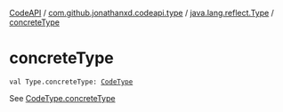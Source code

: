 [CodeAPI](../../index.md) / [com.github.jonathanxd.codeapi.type](../index.md) / [java.lang.reflect.Type](index.md) / [concreteType](.)

# concreteType

`val Type.concreteType: `[`CodeType`](../-code-type/index.md)

See [CodeType.concreteType](../concrete-type.md)


